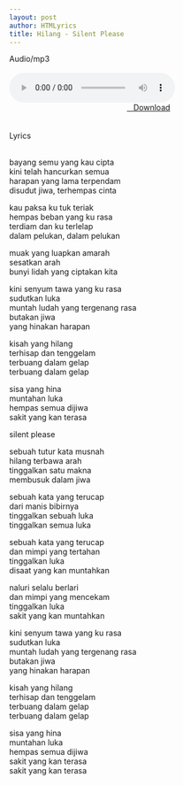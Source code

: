 ```yaml
---
layout: post
author: HTMLyrics
title: Hilang - Silent Please
---
```


<div class="htl">Audio/mp3</div><br />

<audio class='js-player' style="--plyr-color-main: #212121;" controls>
<source src="https://drive.google.com/uc?authuser=0&id=1u-vvJb_vsQXVfUxPDHXNzrZOciMDZrHi&export=download" type="audio/mp3">
</audio><br />

<center>
<a href="https://drive.google.com/uc?authuser=0&id=1tCTxHhn5XkD8XZLJSnt3oQPQsZd7wAiY&export=download" class="hbt"><i class="fa fa-arrow-down" aria-hidden="true"></i>&nbsp; &nbsp;Download</a>
</center><br />
<br />

<div class="htl">Lyrics</div><br />

bayang semu yang kau cipta<br />
kini telah hancurkan semua<br />
harapan yang lama terpendam<br />
disudut jiwa, terhempas cinta<br />

kau paksa ku tuk teriak<br />
hempas beban yang ku rasa<br />
terdiam dan ku terlelap<br />
dalam pelukan, dalam pelukan<br />

muak yang luapkan amarah<br />
sesatkan arah<br />
bunyi lidah yang ciptakan kita<br />

kini senyum tawa yang ku rasa<br />
sudutkan luka<br />
muntah ludah yang tergenang rasa<br />
butakan jiwa<br />
yang hinakan harapan<br />

kisah yang hilang<br />
terhisap dan tenggelam<br />
terbuang dalam gelap<br />
terbuang dalam gelap<br />

sisa yang hina<br />
muntahan luka<br />
hempas semua dijiwa<br />
sakit yang kan terasa<br />

silent please<br />

sebuah tutur kata musnah<br />
hilang terbawa arah<br />
tinggalkan satu makna<br />
membusuk dalam jiwa<br />

sebuah kata yang terucap<br />
dari manis bibirnya<br />
tinggalkan sebuah luka<br />
tinggalkan semua luka<br />

sebuah kata yang terucap<br />
dan mimpi yang tertahan<br />
tinggalkan luka<br />
disaat yang kan muntahkan<br />

naluri selalu berlari<br />
dan mimpi yang mencekam<br />
tinggalkan luka<br />
sakit yang kan muntahkan<br />

kini senyum tawa yang ku rasa<br />
sudutkan luka<br />
muntah ludah yang tergenang rasa<br />
butakan jiwa<br />
yang hinakan harapan<br />

kisah yang hilang<br />
terhisap dan tenggelam<br />
terbuang dalam gelap<br />
terbuang dalam gelap<br />

sisa yang hina<br />
muntahan luka<br />
hempas semua dijiwa<br />
sakit yang kan terasa<br />
sakit yang kan terasa
